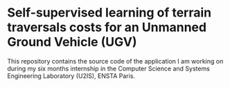 # Self-supervised learning of terrain traversals costs for an Unmanned Ground Vehicle (UGV)

This repository contains the source code of the application I am working on during my six months internship in the Computer Science and Systems Engineering Laboratory (U2IS), ENSTA Paris.
